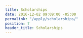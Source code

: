 ```yaml
---
title: Scholarships
date: 2016-12-02 09:09:00 -05:00
permalink: "/apply/scholarships/"
position: 7
header_title: Scholarships
---
```


